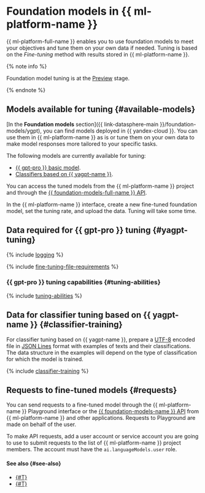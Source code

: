 # Foundation models in {{ ml-platform-name }}

{{ ml-platform-full-name }} enables you to use foundation models to meet your objectives and tune them on your own data if needed. Tuning is based on the *Fine-tuning* method with results stored in {{ ml-platform-name }}.

{% note info %}

Foundation model tuning is at the [Preview](../../../overview/concepts/launch-stages.md) stage.

{% endnote %}

## Models available for tuning {#available-models}

[In the **Foundation models** section]({{ link-datasphere-main }}/foundation-models/ygpt), you can find models deployed in {{ yandex-cloud }}. You can use them in {{ ml-platform-name }} as is or tune them on your own data to make model responses more tailored to your specific tasks.

The following models are currently available for tuning:
* [{{ gpt-pro }} basic model](#tuning-abilities).
* [Classifiers based on {{ yagpt-name }}](#classifier-training).

You can access the tuned models from the {{ ml-platform-name }} project and through the [{{ foundation-models-full-name }} API](../../../foundation-models/api-ref/authentication.md).

In the {{ ml-platform-name }} interface, create a new fine-tuned foundation model, set the tuning rate, and upload the data. Tuning will take some time.

## Data required for {{ gpt-pro }} tuning {#yagpt-tuning}

{% include [logging](../../../_includes/foundation-models/yandexgpt/logging-disclaimer.md) %}

{% include [fine-tuning-file-requirements](../../../_includes/datasphere/fine-tuning-file-requirements.md) %}

### {{ gpt-pro }} tuning capabilities {#tuning-abilities}

{% include [tuning-abilities](../../../_includes/foundation-models/yandexgpt/tuning-abilities.md) %}

## Data for classifier tuning based on {{ yagpt-name }} {#classifier-training}

For classifier tuning based on {{ yagpt-name }}, prepare a [UTF-8](https://en.wikipedia.org/wiki/UTF-8) encoded file in [JSON Lines](https://jsonlines.org/) format with examples of texts and their classifications. The data structure in the examples will depend on the type of classification for which the model is trained.

{% include [classifier-training](../../../_includes/datasphere/classifier-training.md) %}

## Requests to fine-tuned models {#requests}

You can send requests to a fine-tuned model through the {{ ml-platform-name }} Playground interface or the [{{ foundation-models-name }} API](../../../foundation-models/concepts/api.md) from {{ ml-platform-name }} and other applications. Requests to Playground are made on behalf of the user.

To make API requests, add a user account or service account you are going to use to submit requests to the list of {{ ml-platform-name }} project members. The account must have the `ai.languageModels.user` role.


#### See also {#see-also}

* [{#T}](../../tutorials/yagpt-tuning.md)
* [{#T}](../../tutorials/yagpt-tuning-classifier.md)